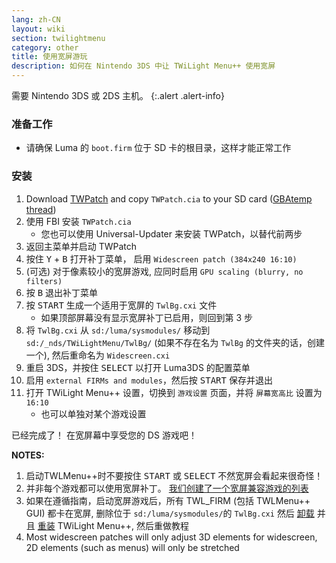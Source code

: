 ```yaml
---
lang: zh-CN
layout: wiki
section: twilightmenu
category: other
title: 使用宽屏游玩
description: 如何在 Nintendo 3DS 中让 TWiLight Menu++ 使用宽屏
---
```


需要 Nintendo 3DS 或 2DS 主机。
{:.alert .alert-info}

### 准备工作
- 请确保 Luma 的 `boot.firm` 位于 SD 卡的根目录，这样才能正常工作

### 安装
1. Download [TWPatch](https://db.universal-team.net/assets/files/TWPatch.cia) and copy `TWPatch.cia` to your SD card ([GBAtemp thread](https://gbatemp.net/threads/twpatcher-ds-i-mode-screen-filters-and-patches.542694/))
1. 使用 FBI 安装 `TWPatch.cia`
   - 您也可以使用 Universal-Updater 来安装 TWPatch，以替代前两步
1. 返回主菜单并启动 TWPatch
1. 按住 <kbd class="face">Y</kbd> + <kbd class="face">B</kbd> 打开补丁菜单， 启用 `Widescreen patch (384x240 16:10)`
1. (可选) 对于像素较小的宽屏游戏, 应同时启用 `GPU scaling (blurry, no filters)`
1. 按 <kbd class="face">B</kbd> 退出补丁菜单
1. 按 <kbd>START</kbd> 生成一个适用于宽屏的 `TwlBg.cxi` 文件
   - 如果顶部屏幕没有显示宽屏补丁已启用，则回到第 3 步
1. 将 `TwlBg.cxi` 从 `sd:/luma/sysmodules/` 移动到 `sd:/_nds/TWiLightMenu/TwlBg/` (如果不存在名为 `TwlBg` 的文件夹的话，创建一个), 然后重命名为 `Widescreen.cxi`
1. 重启 3DS，并按住 <kbd>SELECT</kbd> 以打开 Luma3DS 的配置菜单
1. 启用 `external FIRMs and modules`，然后按 <kbd>START</kbd> 保存并退出
1. 打开 TWiLight Menu++ 设置，切换到 `游戏设置` 页面，并将 `屏幕宽高比` 设置为 `16:10`
   - 也可以单独对某个游戏设置

已经完成了！ 在宽屏幕中享受您的 DS 游戏吧！

**NOTES:**
1. 启动TWLMenu++时不要按住 <kbd>START</kbd> 或 <kbd>SELECT</kbd> 不然宽屏会看起来很奇怪！
1. 并非每个游戏都可以使用宽屏补丁。 [我们创建了一个宽屏兼容游戏的列表](https://github.com/DS-Homebrew/TWiLightMenu/blob/master/7zfile/3DS%20-%20CFW%20users/Games%20supported%20with%20widescreen.txt)
1. 如果在遵循指南，启动宽屏游戏后，所有 TWL_FIRM (包括 TWLMenu++ GUI) 都卡在宽屏, 删除位于 `sd:/luma/sysmodules/`的 `TwlBg.cxi` 然后 [卸载](https://wiki.ds-homebrew.com/twilightmenu/uninstalling-3ds) 并且 [重装](https://wiki.ds-homebrew.com/twilightmenu/installing-3ds) TWiLight Menu++, 然后重做教程
1. Most widescreen patches will only adjust 3D elements for widescreen, 2D elements (such as menus) will only be stretched
